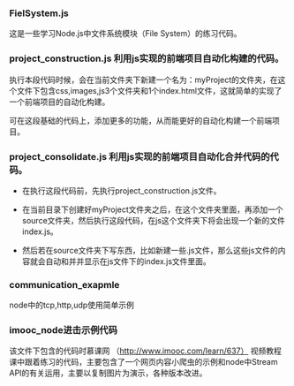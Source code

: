 ### FielSystem.js 

这是一些学习Node.js中文件系统模块（File System）的练习代码。

### project_construction.js   利用js实现的前端项目自动化构建的代码。

执行本段代码时候，会在当前文件夹下新建一个名为：myProject的文件夹，在这个文件下包含css,images,js3个文件夹和1个index.html文件，这就简单的实现了一个前端项目的自动化构建。

可在这段基础的代码上，添加更多的功能，从而能更好的自动化构建一个前端项目。

### project_consolidate.js   利用js实现的前端项目自动化合并代码的代码。

- 在执行这段代码前，先执行project_construction.js文件。


- 在当前目录下创建好myProject文件夹之后，在这个文件夹里面，再添加一个source文件夹，然后执行这段代码，在js这个文件夹下将会出现一个新的文件index.js。


- 然后若在source文件夹下写东西，比如新建一些.js文件，那么这些js文件的内容就会自动和并并显示在js文件下的index.js文件里面。

### communication_exapmle 
node中的tcp,http,udp使用简单示例

### imooc_node进击示例代码

该文件下包含的代码时慕课网 （http://www.imooc.com/learn/637） 视频教程课中跟着练习的代码，主要包含了一个网页内容小爬虫的示例和node中Stream API的有关运用，主要以复制图片为演示，各种版本改进。
